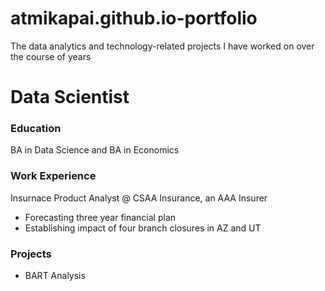 # atmikapai.github.io-portfolio
The data analytics and technology-related projects I have worked on over the course of years

# Data Scientist

### Education
BA in Data Science and BA in Economics

### Work Experience
Insurnace Product Analyst @ CSAA Insurance, an AAA Insurer
- Forecasting three year financial plan
- Establishing impact of four branch closures in AZ and UT

### Projects
- BART Analysis
